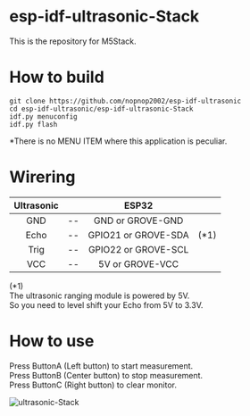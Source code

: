 # esp-idf-ultrasonic-Stack
This is the repository for M5Stack.   

# How to build

```
git clone https://github.com/nopnop2002/esp-idf-ultrasonic
cd esp-idf-ultrasonic/esp-idf-ultrasonic-Stack
idf.py menuconfig
idf.py flash
```

\*There is no MENU ITEM where this application is peculiar.   

# Wirering

|Ultrasonic||ESP32||
|:-:|:-:|:-:|:-:|
|GND|--|GND or GROVE-GND||
|Echo|--|GPIO21 or GROVE-SDA|(*1)|
|Trig|--|GPIO22 or GROVE-SCL||
|VCC|--|5V or GROVE-VCC||

(*1)   
The ultrasonic ranging module is powered by 5V.   
So you need to level shift your Echo from 5V to 3.3V.   

# How to use

Press ButtonA (Left button) to start measurement.   
Press ButtonB (Center button) to stop measurement.   
Press ButtonC (Right button) to clear monitor.   

![ultrasonic-Stack](https://user-images.githubusercontent.com/6020549/61570451-9108d600-aac7-11e9-9558-83f1f1b49b04.JPG)

